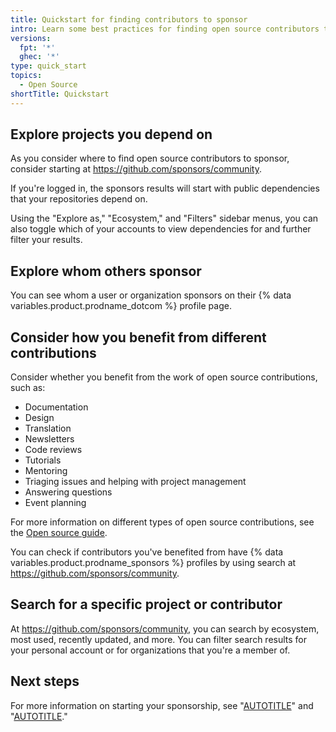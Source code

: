 ```yaml
---
title: Quickstart for finding contributors to sponsor
intro: Learn some best practices for finding open source contributors to sponsor.
versions:
  fpt: '*'
  ghec: '*'
type: quick_start
topics:
  - Open Source
shortTitle: Quickstart
---
```


## Explore projects you depend on

As you consider where to find open source contributors to sponsor, consider starting at https://github.com/sponsors/community.

If you're logged in, the sponsors results will start with public dependencies that your repositories depend on.

Using the "Explore as," "Ecosystem," and "Filters" sidebar menus, you can also toggle which of your accounts to view dependencies for and further filter your results.

## Explore whom others sponsor

You can see whom a user or organization sponsors on their {% data variables.product.prodname_dotcom %} profile page.

## Consider how you benefit from different contributions

Consider whether you benefit from the work of open source contributions, such as:
- Documentation
- Design
- Translation
- Newsletters
- Code reviews
- Tutorials
- Mentoring
- Triaging issues and helping with project management
- Answering questions
- Event planning

For more information on different types of open source contributions, see the [Open source guide](https://opensource.guide/how-to-contribute/#you-dont-have-to-contribute-code).

You can check if contributors you've benefited from have {% data variables.product.prodname_sponsors %} profiles by using search at https://github.com/sponsors/community.

## Search for a specific project or contributor

At https://github.com/sponsors/community, you can search by ecosystem, most used, recently updated, and more. You can filter search results for your personal account or for organizations that you're a member of.

## Next steps

For more information on starting your sponsorship, see "[AUTOTITLE](/sponsors/sponsoring-open-source-contributors/about-sponsorships-fees-and-taxes)" and "[AUTOTITLE](/sponsors/sponsoring-open-source-contributors/sponsoring-an-open-source-contributor-through-github)."
